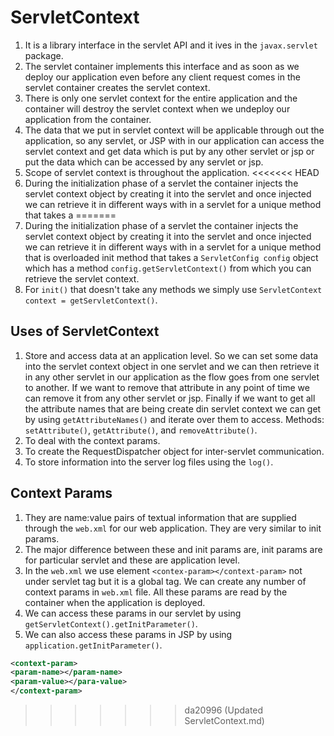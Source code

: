 # ServletContext

1. It is a library interface in the servlet API and it ives in the `javax.servlet` package.
2. The servlet container implements this interface and as soon as we deploy our application even before any client request comes in the servlet container creates the servlet context.
3. There is only one servlet context for the entire application and the container will destroy the servlet context when we undeploy our application from the container.
4. The data that we put in servlet context will be applicable through out the application, so any servlet, or JSP with in our application can access the servlet context and get data which is put by any other servlet or jsp or put the data which can be accessed by any servlet or jsp.
5. Scope of servlet context is throughout the application.
<<<<<<< HEAD
6. During the initialization phase of a servlet the container injects the servlet context object by creating it into the servlet and once injected we can retrieve it in different ways with in a servlet for a unique method that takes a
=======
6. During the initialization phase of a servlet the container injects the servlet context object by creating it into the servlet and once injected we can retrieve it in different ways with in a servlet for a unique method that is overloaded init method that takes a `ServletConfig config` object which has a method `config.getServletContext()` from which you can retrieve the servlet context.
7. For `init()` that doesn't take any methods we simply use `ServletContext context = getServletContext()`.

## Uses of ServletContext

1. Store and access data at an application level. So we can set some data into the servlet context object in one servlet and we can then retrieve it in any other servlet in our application as the flow goes from one servlet to another. If we want to remove that attribute in any point of time we can remove it from any other servlet or jsp. Finally if we want to get all the attribute names that are being create din servlet context we can get by using `getAttributeNames()` and iterate over them to access. Methods: `setAttribute()`, `getAttribute()`, and `removeAttribute()`.
2. To deal with the context params.
3. To create the RequestDispatcher object for inter-servlet communication.
4. To store information into the server log files using the `log()`.

## Context Params

1. They are name:value pairs of textual information that are supplied through the `web.xml` for our web application. They are very similar to init params. 
2. The major difference between these and init params are, init params are for particular servlet and these are application level.
3. In the `web.xml` we use element `<contex-param></context-param>` not under servlet tag but it is a global tag. We can create any number of context params in `web.xml` file. All these params are read by the container when the application is deployed.
4. We can access these params in our servlet by using `getServletContext().getInitParameter()`.  
5. We can also access these params in JSP by using `application.getInitParameter()`.

```xml
<context-param>
<param-name></param-name>
<param-value></para-value>
</context-param>
```
>>>>>>> da20996 (Updated ServletContext.md)
